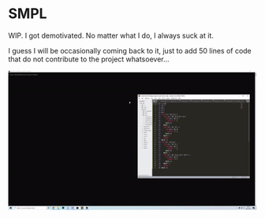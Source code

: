 # SMPL
WIP. I got demotivated.
No matter what I do, I always suck at it.  

I guess I will be occasionally coming back to it, just to add 50 lines of code that do not contribute to the project whatsoever...  

![](https://github.com/kvbc/kvbc/blob/main/gif/smpl.gif?raw=true)
